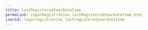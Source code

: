 ```yaml
---
title: lastRegisteredYearDateTime
permalink: LegalRegistration.lastRegisteredYearDateTime.html
jsonid: legalregistration_lastregisteredyeardatetime
---
```


